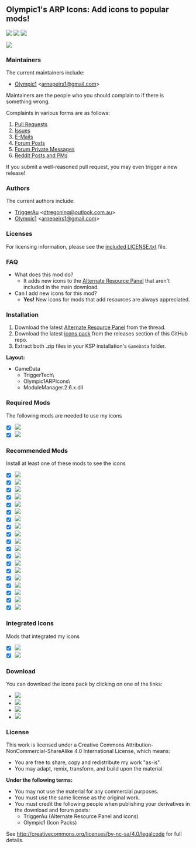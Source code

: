 ## Olympic1's ARP Icons: Add icons to popular mods!
[![][shield:support-ksp]][KSP:website]
[![][shield:support-ckan]][thread:ckan]
[![][shield:license-cc]][ICONS:license]

[![][ICONS:logo]][ICONS:thread]

### Maintainers
The current maintainers include:
  * [Olympic1][Olympic1] \<<arnepeirs1@gmail.com>\>

Maintainers are the people who you should complain to if there is something wrong.

Complaints in various forms are as follows:

  1. [Pull Requests][ICONS:pulls]
  2. [Issues][ICONS:issues]
  3. [E-Mails][ICONS:email]
  4. [Forum Posts][ICONS:thread]
  5. [Forum Private Messages][ICONS:message]
  6. [Reddit Posts and PMs][ICONS:reddit]

If you submit a well-reasoned pull request, you may even trigger a new release!

### Authors
The current authors include:
  * [TriggerAu][TriggerAu] \<<dtregoning@outlook.com.au>\>
  * [Olympic1][Olympic1] \<<arnepeirs1@gmail.com>\>

### Licenses
For licensing information, please see the [included LICENSE.txt][ICONS:license] file.

### FAQ
  * What does this mod do?
    * It adds new icons to the [Alternate Resource Panel][thread:arp] that aren't included in the main download.
  * Can I add new icons for this mod?
    * **Yes!** New icons for mods that add resources are always appreciated.

### Installation
  1. Download the latest [Alternate Resource Panel][thread:arp] from the thread.
  2. Download the latest [icons pack][ICONS:rel-github] from the releases section of this GitHub repo.
  3. Extract both .zip files in your KSP installation's `GameData` folder.

**Layout:**
  * GameData
    * TriggerTech\
    * Olympic1ARPIcons\
    * ModuleManager.2.6.x.dll

### Required Mods
The following mods are needed to use my icons
  * [x] [![][shield:support-arp]][thread:arp]
  * [x] [![][shield:support-mm]][thread:mm]

### Recommended Mods
Install at least one of these mods to see the icons
  * [x] [![][shield:support-crp]][thread:crp]
  * [x] [![][shield:support-di]][thread:di]
  * [x] [![][shield:support-dr]][thread:dr]
  * [x] [![][shield:support-epl]][thread:epl]
  * [x] [![][shield:support-ftt]][thread:ftt]
  * [x] [![][shield:support-ics]][thread:ics]
  * [x] [![][shield:support-kar]][thread:kar]
  * [x] [![][shield:support-kar+]][thread:kar+]
  * [x] [![][shield:support-kr]][thread:kr]
  * [x] [![][shield:support-mc]][thread:mc]
  * [x] [![][shield:support-mks-lite]][thread:mks-lite]
  * [x] [![][shield:support-nr]][thread:nr]
  * [x] [![][shield:support-snacks]][thread:snacks]
  * [x] [![][shield:support-sr]][thread:sr]
  * [x] [![][shield:support-exp]][thread:exp]
  * [x] [![][shield:support-uks]][thread:uks]
  * [x] [![][shield:support-ls]][thread:ls]
  * [x] [![][shield:support-srv]][thread:srv]
  * [x] [![][shield:support-warp]][thread:warp]

### Integrated Icons
Mods that integrated my icons
  * [x] [![][shield:support-bm]][thread:bm]
  * [x] [![][shield:support-df]][thread:df]

### Download
You can download the icons pack by clicking on one of the links:
  * [![][image:rel-dropbox]][ICONS:rel-dropbox]
  * [![][image:rel-github]][ICONS:rel-github]
  * [![][image:rel-kerbalstuff]][ICONS:rel-kerbalstuff]
  * [![][image:rel-ckan]][ICONS:rel-ckan]

### License
This work is licensed under a Creative Commons Attribution-NonCommercial-ShareAlike 4.0 International License, which means:
  * You are free to share, copy and redistribute my work "as-is".
  * You may adapt, remix, transform, and build upon the material.

**Under the following terms:**
  * You may not use the material for any commercial purposes.
  * You must use the same license as the original work.
  * You must credit the following people when publishing your derivatives in the download and forum posts:
    * TriggerAu (Alternate Resource Panel and icons)
    * Olympic1 (Icon Packs)

See http://creativecommons.org/licenses/by-nc-sa/4.0/legalcode for full details.



[KSP:website]: http://kerbalspaceprogram.com/
[thread:ckan]: http://forum.kerbalspaceprogram.com/threads/100067
[ICONS:license]: http://github.com/Olympic1/Icon_Packs_KSP/blob/master/LICENSE_Olympic1ARPIcons.txt

[shield:support-ksp]: http://img.shields.io/badge/KSP-v1.0.x-green.svg
[shield:support-ckan]: http://img.shields.io/badge/CKAN-Indexed-brightgreen.svg
[shield:license-cc]: http://img.shields.io/badge/License-CC%20BY--NC--SA%204.0-blue.svg

[ICONS:logo]: http://i62.tinypic.com/2qltqad.png

[Olympic1]: http://forum.kerbalspaceprogram.com/members/81815
[TriggerAu]: http://forum.kerbalspaceprogram.com/members/59550

[ICONS:pulls]: http://github.com/Olympic1/Icon_Packs_KSP/pulls
[ICONS:issues]: http://github.com/Olympic1/Icon_Packs_KSP/issues
[ICONS:email]: mailto:arnepeirs1@gmail.com
[ICONS:thread]: http://forum.kerbalspaceprogram.com/threads/102980
[ICONS:message]: http://forum.kerbalspaceprogram.com/private.php?do=newpm&u=81815
[ICONS:reddit]: http://www.reddit.com/r/KerbalSpaceProgram

[thread:arp]: http://forum.kerbalspaceprogram.com/threads/60227
[thread:mm]: http://forum.kerbalspaceprogram.com/threads/55219
[thread:crp]: http://forum.kerbalspaceprogram.com/threads/91998
[thread:di]: http://forum.kerbalspaceprogram.com/threads/81794
[thread:dr]: http://forum.kerbalspaceprogram.com/threads/54954
[thread:epl]: http://forum.kerbalspaceprogram.com/threads/59545
[thread:ftt]: http://forum.kerbalspaceprogram.com/threads/91706
[thread:ics]: http://forum.kerbalspaceprogram.com/threads/82084
[thread:kar]: http://forum.kerbalspaceprogram.com/threads/89401
[thread:kar+]: http://forum.kerbalspaceprogram.com/threads/93054
[thread:kr]: http://forum.kerbalspaceprogram.com/threads/133186
[thread:mc]: http://forum.kerbalspaceprogram.com/threads/43645
[thread:mks-lite]: http://forum.kerbalspaceprogram.com/threads/135640
[thread:nr]: http://forum.kerbalspaceprogram.com/threads/135061
[thread:snacks]: http://forum.kerbalspaceprogram.com/threads/90841
[thread:sr]: http://forum.kerbalspaceprogram.com/threads/102502
[thread:exp]: http://forum.kerbalspaceprogram.com/threads/86695
[thread:uks]: http://forum.kerbalspaceprogram.com/threads/79588
[thread:ls]: http://forum.kerbalspaceprogram.com/threads/116790
[thread:srv]: http://forum.kerbalspaceprogram.com/threads/84359
[thread:warp]: http://forum.kerbalspaceprogram.com/threads/100798
[thread:bm]: http://forum.kerbalspaceprogram.com/threads/53009
[thread:df]: http://forum.kerbalspaceprogram.com/threads/124720

[shield:support-arp]: http://img.shields.io/badge/KSP%20Alternate%20Resource%20Panel-v2.7.3.0-299bc7.svg
[shield:support-mm]: http://img.shields.io/badge/ModuleManager-v2.6.x-40b7c0.svg
[shield:support-crp]: http://img.shields.io/badge/Community%20Resource%20Pack-v0.4.7.0-c5c09f.svg
[shield:support-di]: http://img.shields.io/badge/Dang%20It-v0.6.2-blue.svg
[shield:support-dr]: http://img.shields.io/badge/Deadly%20Reentry-v7.2.2-red.svg
[shield:support-epl]: http://img.shields.io/badge/Extraplanetary%20Launchpads-v5.2.93-orange.svg
[shield:support-ftt]: http://img.shields.io/badge/Freight%20Transport%20Technologies-v0.4.3.0-yellow.svg
[shield:support-ics]: http://img.shields.io/badge/Ioncross%20Crew%20Support-v1.20.1-34c566.svg
[shield:support-kar]: http://img.shields.io/badge/Karbonite-v0.6.6.0-000000.svg
[shield:support-kar+]: http://img.shields.io/badge/Karbonite%20Plus-v0.5.2.0-lightgrey.svg
[shield:support-kr]: http://img.shields.io/badge/Karibou%20Rover-v0.1.1.0-784421.svg
[shield:support-mc]: http://img.shields.io/badge/Mission%20Controller%202-v1.24.0-50b2bc.svg
[shield:support-mks-lite]: http://img.shields.io/badge/MKS--Lite-v0.1.0.0-ff9955.svg
[shield:support-nr]: http://img.shields.io/badge/Nuclear%20Rockets-v0.1.1.0-3cdc28.svg
[shield:support-snacks]: http://img.shields.io/badge/Snacks-v0.3.5-a99b13.svg
[shield:support-sr]: http://img.shields.io/badge/Sounding%20Rockets-v0.3.1.0-be7272.svg
[shield:support-exp]: http://img.shields.io/badge/USI%20Exploration%20Pack-v0.4.3.0-206261.svg
[shield:support-uks]: http://img.shields.io/badge/USI%20Kolonization%20Systems%20(MKS/OKS)-v0.31.12.0-7c69c0.svg
[shield:support-ls]: http://img.shields.io/badge/USI%20Life%20Support-v0.1.7.0-green.svg
[shield:support-srv]: http://img.shields.io/badge/USI%20Survivability%20Pack-v0.3.3.0-576935.svg
[shield:support-warp]: http://img.shields.io/badge/Warp%20Drive-v0.3.1.0-7d617d.svg
[shield:support-bm]: http://img.shields.io/badge/BioMass-v0.9.2.1-green.svg
[shield:support-df]: http://img.shields.io/badge/DeepFreeze%20Continued-v0.19.3.0-acdadf.svg

[ICONS:rel-dropbox]: http://www.dropbox.com/s/izp6oe5ge7ma69c/Olympic1ARPIcons_v0.7.2.zip
[ICONS:rel-github]: http://github.com/Olympic1/Icon_Packs_KSP/releases/latest
[ICONS:rel-kerbalstuff]: http://kerbalstuff.com/mod/1095/Olympic1%27s%20ARP%20Icons
[ICONS:rel-ckan]: http://forum.kerbalspaceprogram.com/threads/100067

[image:rel-dropbox]: http://i60.tinypic.com/70jj43.jpg
[image:rel-github]: http://i59.tinypic.com/2i11u2d.jpg
[image:rel-kerbalstuff]: http://i59.tinypic.com/rs623o.jpg
[image:rel-ckan]: http://i59.tinypic.com/jidcvk.jpg
